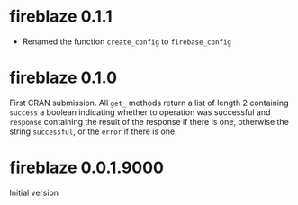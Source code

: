 # fireblaze 0.1.1

- Renamed the function `create_config` to `firebase_config`

# fireblaze 0.1.0

First CRAN submission. All `get_` methods return a list of length 2 containing `success` a boolean indicating whether to operation was successful and `response` containing the result of the response if there is one, otherwise the string `successful`, or the `error` if there is one.

# fireblaze 0.0.1.9000

Initial version
